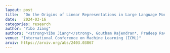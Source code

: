 ```yaml
---
layout: post
title:  "On the Origins of Linear Representations in Large Language Models"
date:   2024-03-16
categories: research
author: "Yibo Jiang"
authors: "<strong>Yibo Jiang*</strong>, Goutham Rajendran*, Pradeep Ravikumar, Bryon Aragam, Victor Veitch"
venue: "International Conference on Machine Learning (ICML)"
arxiv: https://arxiv.org/abs/2403.03867
---
```

